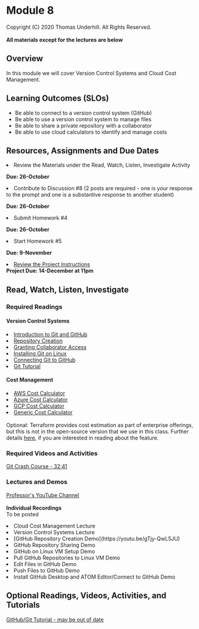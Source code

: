 # Module 8
Copyright (C) 2020 Thomas Underhill.  All Rights Reserved.
<br><br>
****All materials except for the lectures are below****
## Overview
In this module we will cover Version Control Systems and Cloud Cost Management.

## Learning Outcomes (SLOs)
<ul>
  <li>Be able to connect to a version control system (GitHub)
  <li>Be able to use a version control system to manage files
  <li>Be able to share a private repository with a collaborator
  <li>Be able to use cloud calculators to identify and manage costs
</ul>

## Resources, Assignments and Due Dates
<li>Review the Materials under the Read, Watch, Listen, Investigate Activity<br>

****Due: 26-October****

<li>Contribute to Discussion #8 (2 posts are required - one is your response to the prompt and one is a substantive response to another student) <br>

****Due: 26-October**** <br>

<li>Submit Homework #4 <br>

****Due: 26-October**** <br>

<li>Start Homework #5 <br>

****Due: 9-November**** <br>

[<li>Review the Project Instructions](https://github.com/captainarcher/cloud-management-course/blob/master/project/project-instructions.md)<br>
****Project Due: 14-December at 11pm****


## Read, Watch, Listen, Investigate
### Required Readings
#### Version Control Systems
[<li>Introduction to Git and GitHub](https://guides.github.com/introduction/git-handbook/)
[<li>Repository Creation](https://docs.github.com/en/free-pro-team@latest/github/creating-cloning-and-archiving-repositories/creating-a-new-repository)
[<li>Granting Collaborator Access](https://docs.github.com/en/free-pro-team@latest/github/setting-up-and-managing-your-github-user-account/inviting-collaborators-to-a-personal-repository)
[<li>Installing Git on Linux](https://git-scm.com/book/en/v2/Getting-Started-Installing-Git)
[<li>Connecting Git to GitHub](https://docs.github.com/en/free-pro-team@latest/github/getting-started-with-github/set-up-git#next-steps-authenticating-with-github-from-git)
[<li>Git Tutorial](https://opensource.com/article/18/1/step-step-guide-git)

#### Cost Management
[<li>AWS Cost Calculator](https://calculator.aws/)
[<li>Azure Cost Calculator](https://www.google.com/aclk?sa=l&ai=DChcSEwi_26jn4b7sAhXiCX0KHXXgDv8YABADGgJwdg&ae=2&sig=AOD64_1f7L5WTvb5WPZuMcIN6iWR6ojl5Q&q&adurl&ved=2ahUKEwj0maDn4b7sAhWSFzQIHQQkC3MQ0Qx6BAgHEAE)
[<li>GCP Cost Calculator](https://cloud.google.com/products/calculator)
[<li>Generic Cost Calculator](https://calculator.unigma.com/#/instances)
<br><br>
Optional: Terraform provides cost estimation as part of enterprise offerings, but this is not in the open-source version that we use in this class.  Further details [here](https://www.terraform.io/docs/cloud/cost-estimation/index.html), if you are interested in reading about the feature.
</ul>

### Required Videos and Activities
[Git Crash Course - 32:41](https://www.youtube.com/watch?v=SWYqp7iY_Tc)<br>

### Lectures and Demos
[Professor's YouTube Channel](https://www.youtube.com/channel/UC3vqKF4jspXh8hxFLpTfsyw?view_as=subscriber)<br><br>
****Individual Recordings****<br>
To be posted
<li>Cloud Cost Management Lecture
<li>Version Control Systems Lecture
<li>[GitHub Repository Creation Demo](https://youtu.be/gTjy-QwL5JU)
<li>GitHub Repository Sharing Demo
<li>GitHub on Linux VM Setup Demo
<li>Pull GitHub Repositories to Linux VM Demo
<li>Edit Files in GitHub Demo
<li>Push Files to GitHub Demo
<li>Install GitHub Desktop and ATOM Editor/Connect to GitHub Demo


## Optional Readings, Videos, Activities, and Tutorials
[GitHub/Git Tutorial - may be out of date](https://product.hubspot.com/blog/git-and-github-tutorial-for-beginners)
